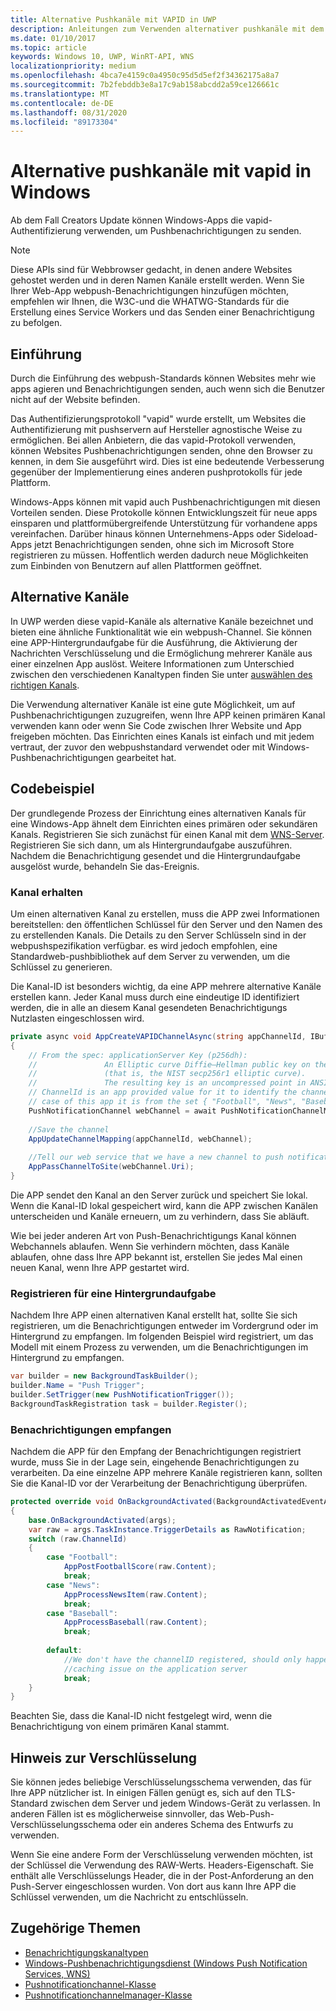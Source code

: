 ```yaml
---
title: Alternative Pushkanäle mit VAPID in UWP
description: Anleitungen zum Verwenden alternativer pushkanäle mit dem vapid-Protokoll aus einer Windows-App
ms.date: 01/10/2017
ms.topic: article
keywords: Windows 10, UWP, WinRT-API, WNS
localizationpriority: medium
ms.openlocfilehash: 4bca7e4159c0a4950c95d5d5ef2f34362175a8a7
ms.sourcegitcommit: 7b2febddb3e8a17c9ab158abcdd2a59ce126661c
ms.translationtype: MT
ms.contentlocale: de-DE
ms.lasthandoff: 08/31/2020
ms.locfileid: "89173304"
---
```

# <a name="alternate-push-channels-using-vapid-in-windows"></a>Alternative pushkanäle mit vapid in Windows 
Ab dem Fall Creators Update können Windows-Apps die vapid-Authentifizierung verwenden, um Pushbenachrichtigungen zu senden.  

> [!NOTE]
> Diese APIs sind für Webbrowser gedacht, in denen andere Websites gehostet werden und in deren Namen Kanäle erstellt werden.  Wenn Sie Ihrer Web-App webpush-Benachrichtigungen hinzufügen möchten, empfehlen wir Ihnen, die W3C-und die WHATWG-Standards für die Erstellung eines Service Workers und das Senden einer Benachrichtigung zu befolgen.

## <a name="introduction"></a>Einführung
Durch die Einführung des webpush-Standards können Websites mehr wie apps agieren und Benachrichtigungen senden, auch wenn sich die Benutzer nicht auf der Website befinden.

Das Authentifizierungsprotokoll "vapid" wurde erstellt, um Websites die Authentifizierung mit pushservern auf Hersteller agnostische Weise zu ermöglichen. Bei allen Anbietern, die das vapid-Protokoll verwenden, können Websites Pushbenachrichtigungen senden, ohne den Browser zu kennen, in dem Sie ausgeführt wird. Dies ist eine bedeutende Verbesserung gegenüber der Implementierung eines anderen pushprotokolls für jede Plattform. 

Windows-Apps können mit vapid auch Pushbenachrichtigungen mit diesen Vorteilen senden. Diese Protokolle können Entwicklungszeit für neue apps einsparen und plattformübergreifende Unterstützung für vorhandene apps vereinfachen. Darüber hinaus können Unternehmens-Apps oder Sideload-Apps jetzt Benachrichtigungen senden, ohne sich im Microsoft Store registrieren zu müssen. Hoffentlich werden dadurch neue Möglichkeiten zum Einbinden von Benutzern auf allen Plattformen geöffnet.  

## <a name="alternate-channels"></a>Alternative Kanäle 
In UWP werden diese vapid-Kanäle als alternative Kanäle bezeichnet und bieten eine ähnliche Funktionalität wie ein webpush-Channel. Sie können eine APP-Hintergrundaufgabe für die Ausführung, die Aktivierung der Nachrichten Verschlüsselung und die Ermöglichung mehrerer Kanäle aus einer einzelnen App auslöst. Weitere Informationen zum Unterschied zwischen den verschiedenen Kanaltypen finden Sie unter [auswählen des richtigen Kanals](channel-types.md).

Die Verwendung alternativer Kanäle ist eine gute Möglichkeit, um auf Pushbenachrichtigungen zuzugreifen, wenn Ihre APP keinen primären Kanal verwenden kann oder wenn Sie Code zwischen Ihrer Website und App freigeben möchten. Das Einrichten eines Kanals ist einfach und mit jedem vertraut, der zuvor den webpushstandard verwendet oder mit Windows-Pushbenachrichtigungen gearbeitet hat.

## <a name="code-example"></a>Codebeispiel

Der grundlegende Prozess der Einrichtung eines alternativen Kanals für eine Windows-App ähnelt dem Einrichten eines primären oder sekundären Kanals. Registrieren Sie sich zunächst für einen Kanal mit dem [WNS-Server](windows-push-notification-services--wns--overview.md). Registrieren Sie sich dann, um als Hintergrundaufgabe auszuführen. Nachdem die Benachrichtigung gesendet und die Hintergrundaufgabe ausgelöst wurde, behandeln Sie das-Ereignis.  

### <a name="get-a-channel"></a>Kanal erhalten 
Um einen alternativen Kanal zu erstellen, muss die APP zwei Informationen bereitstellen: den öffentlichen Schlüssel für den Server und den Namen des zu erstellenden Kanals. Die Details zu den Server Schlüsseln sind in der webpushspezifikation verfügbar. es wird jedoch empfohlen, eine Standardweb-pushbibliothek auf dem Server zu verwenden, um die Schlüssel zu generieren.  

Die Kanal-ID ist besonders wichtig, da eine APP mehrere alternative Kanäle erstellen kann. Jeder Kanal muss durch eine eindeutige ID identifiziert werden, die in alle an diesem Kanal gesendeten Benachrichtigungs Nutzlasten eingeschlossen wird.  

```csharp
private async void AppCreateVAPIDChannelAsync(string appChannelId, IBuffer applicationServerKey) 
{ 
    // From the spec: applicationServer Key (p256dh):  
    //               An Elliptic curve Diffie–Hellman public key on the P-256 curve 
    //               (that is, the NIST secp256r1 elliptic curve).   
    //               The resulting key is an uncompressed point in ANSI X9.62 format             
    // ChannelId is an app provided value for it to identify the channel later.  
    // case of this app it is from the set { "Football", "News", "Baseball" } 
    PushNotificationChannel webChannel = await PushNotificationChannelManager.GetDefault().CreateRawPushNotificationChannelWithAlternateKeyForApplicationAsync(applicationServerKey, appChannelId); 
 
    //Save the channel  
    AppUpdateChannelMapping(appChannelId, webChannel); 
             
    //Tell our web service that we have a new channel to push notifications to 
    AppPassChannelToSite(webChannel.Uri); 
} 
```
Die APP sendet den Kanal an den Server zurück und speichert Sie lokal. Wenn die Kanal-ID lokal gespeichert wird, kann die APP zwischen Kanälen unterscheiden und Kanäle erneuern, um zu verhindern, dass Sie abläuft.

Wie bei jeder anderen Art von Push-Benachrichtigungs Kanal können Webchannels ablaufen. Wenn Sie verhindern möchten, dass Kanäle ablaufen, ohne dass Ihre APP bekannt ist, erstellen Sie jedes Mal einen neuen Kanal, wenn Ihre APP gestartet wird.    

### <a name="register-for-a-background-task"></a>Registrieren für eine Hintergrundaufgabe 

Nachdem Ihre APP einen alternativen Kanal erstellt hat, sollte Sie sich registrieren, um die Benachrichtigungen entweder im Vordergrund oder im Hintergrund zu empfangen. Im folgenden Beispiel wird registriert, um das Modell mit einem Prozess zu verwenden, um die Benachrichtigungen im Hintergrund zu empfangen.  

```csharp
var builder = new BackgroundTaskBuilder(); 
builder.Name = "Push Trigger"; 
builder.SetTrigger(new PushNotificationTrigger()); 
BackgroundTaskRegistration task = builder.Register(); 
```
### <a name="receive-the-notifications"></a>Benachrichtigungen empfangen 

Nachdem die APP für den Empfang der Benachrichtigungen registriert wurde, muss Sie in der Lage sein, eingehende Benachrichtigungen zu verarbeiten. Da eine einzelne APP mehrere Kanäle registrieren kann, sollten Sie die Kanal-ID vor der Verarbeitung der Benachrichtigung überprüfen.  

```csharp
protected override void OnBackgroundActivated(BackgroundActivatedEventArgs args) 
{ 
    base.OnBackgroundActivated(args); 
    var raw = args.TaskInstance.TriggerDetails as RawNotification; 
    switch (raw.ChannelId) 
    { 
        case "Football": 
            AppPostFootballScore(raw.Content); 
            break; 
        case "News": 
            AppProcessNewsItem(raw.Content); 
            break; 
        case "Baseball": 
            AppProcessBaseball(raw.Content); 
            break; 
 
        default: 
            //We don't have the channelID registered, should only happen in the case of a 
            //caching issue on the application server 
            break; 
    }                           
} 
```

Beachten Sie, dass die Kanal-ID nicht festgelegt wird, wenn die Benachrichtigung von einem primären Kanal stammt.  

## <a name="note-on-encryption"></a>Hinweis zur Verschlüsselung 

Sie können jedes beliebige Verschlüsselungsschema verwenden, das für Ihre APP nützlicher ist. In einigen Fällen genügt es, sich auf den TLS-Standard zwischen dem Server und jedem Windows-Gerät zu verlassen. In anderen Fällen ist es möglicherweise sinnvoller, das Web-Push-Verschlüsselungsschema oder ein anderes Schema des Entwurfs zu verwenden.  

Wenn Sie eine andere Form der Verschlüsselung verwenden möchten, ist der Schlüssel die Verwendung des RAW-Werts. Headers-Eigenschaft. Sie enthält alle Verschlüsselungs Header, die in der Post-Anforderung an den Push-Server eingeschlossen wurden. Von dort aus kann Ihre APP die Schlüssel verwenden, um die Nachricht zu entschlüsseln.  

## <a name="related-topics"></a>Zugehörige Themen
- [Benachrichtigungskanaltypen](channel-types.md)
- [Windows-Pushbenachrichtigungsdienst (Windows Push Notification Services, WNS)](windows-push-notification-services--wns--overview.md)
- [Pushnotificationchannel-Klasse](/uwp/api/windows.networking.pushnotifications.pushnotificationchannel)
- [Pushnotificationchannelmanager-Klasse](/uwp/api/windows.networking.pushnotifications.pushnotificationchannelmanager)